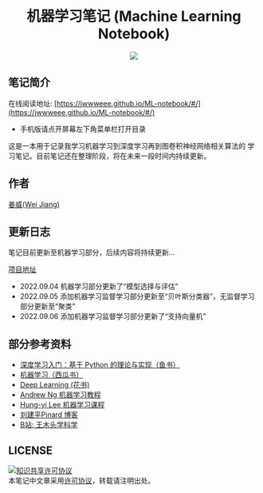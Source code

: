 <h1 align="center">机器学习笔记 (Machine Learning Notebook)</h1>

<p align="center"><a href=""><img src="https://img.shields.io/badge/%E4%BD%9C%E8%80%85-Wei%20Jiang-blue"></a></p>



## 笔记简介
在线阅读地址: [https://jwwweee.github.io/ML-notebook/#/](https://jwwweee.github.io/ML-notebook/#/)

- 手机版请点开屏幕左下角菜单栏打开目录

这是一本用于记录我学习机器学习到深度学习再到图卷积神经网络相关算法的 学习笔记。目前笔记还在整理阶段，将在未来一段时间内持续更新。

## 作者
[姜威(Wei Jiang)](https://jwwweee.github.io/)


## 更新日志
笔记目前更新至机器学习部分，后续内容将持续更新...

[项目地址](https://github.com/jwwweee/ML-notebook)

- 2022.09.04 机器学习部分更新了“模型选择与评估”
- 2022.09.05 添加机器学习监督学习部分更新至“贝叶斯分类器”，无监督学习部分更新至“聚类”
- 2022.09.06 添加机器学习监督学习部分更新了“支持向量机”


## 部分参考资料

* [深度学习入门：基于 Python 的理论与实现（鱼书）](https://www.oreilly.com/library/view/deep-learning-from/9781492041405/)
* [机器学习（西瓜书）](https://link.springer.com/book/10.1007/978-981-15-1967-3)
* [Deep Learning (花书)](https://www.deeplearningbook.org/)
* [Andrew Ng 机器学习教程](https://www.deeplearning.ai/courses/machine-learning-specialization/)
* [Hung-yi Lee 机器学习课程](https://speech.ee.ntu.edu.tw/~hylee/ml/2022-spring.php)
* [刘建平Pinard 博客](https://www.cnblogs.com/pinard/)
* [B站: 王木头学科学](https://space.bilibili.com/504715181)

## LICENSE
<a rel="license" href="http://creativecommons.org/licenses/by-nc-sa/4.0/"><img alt="知识共享许可协议" style="border-width:0" src="https://img.shields.io/badge/license-CC%20BY--NC--SA%204.0-lightgrey" />
<br>
</a>
本笔记中文章采用<a rel="license" href="http://creativecommons.org/licenses/by-nc-sa/4.0/">许可协议</a>，转载请注明出处。

